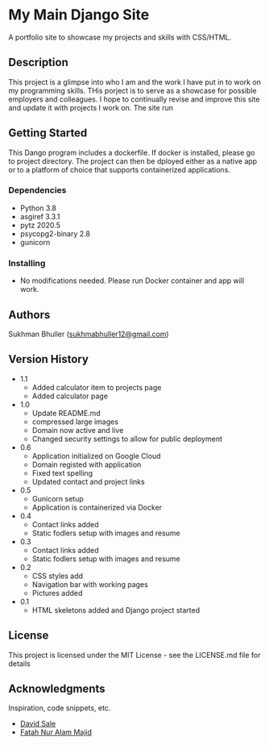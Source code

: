 # My Main Django Site

A portfolio site to showcase my projects and skills with CSS/HTML.

## Description

This project is a glimpse into who I am and the work I have put in to work on my programming skills. THis porject is to serve as a showcase for possible employers and colleagues. I hope to continually revise and improve this site and update it with projects I work on. The site run

## Getting Started

This Dango program includes a dockerfile. If docker is installed, please go to project directory. The project can then be dployed either as a native app or to a platform of choice that supports containerized applications.

### Dependencies

* Python 3.8
* asgiref 3.3.1
* pytz 2020.5
* psycopg2-binary 2.8
* gunicorn

### Installing

* No modifications needed. Please run Docker container and app will work.


## Authors
Sukhman Bhuller  (sukhmabhuller12@gmail.com)

## Version History

* 1.1
    * Added calculator item to projects page
    * Added calculator page 
* 1.0
    * Update README.md
    * compressed large images
    * Domain now active and live
    * Changed security settings to allow for public deployment
* 0.6
    * Application initialized on Google Cloud
    * Domain registed with application
    * Fixed text spelling
    * Updated contact and project links
* 0.5
    * Gunicorn setup
    * Application is containerized via Docker
* 0.4
    * Contact links added
    * Static fodlers setup with images and resume
* 0.3
    * Contact links added
    * Static fodlers setup with images and resume
* 0.2
    * CSS styles add
    * Navigation bar with working pages
    * Pictures added
* 0.1
    * HTML skeletons added and Django project started

## License

This project is licensed under the MIT License - see the LICENSE.md file for details

## Acknowledgments

Inspiration, code snippets, etc.
* [David Sale](https://semaphoreci.com/community/tutorials/dockerizing-a-python-django-web-application)
* [Fatah Nur Alam Majid](https://semaphoreci.com/community/tutorials/dockerizing-a-python-django-web-application)
